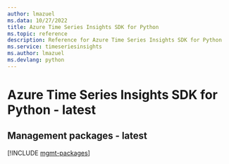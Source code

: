 ```yaml
---
author: lmazuel
ms.data: 10/27/2022
title: Azure Time Series Insights SDK for Python
ms.topic: reference
description: Reference for Azure Time Series Insights SDK for Python
ms.service: timeseriesinsights
ms.author: lmazuel
ms.devlang: python
---
```

# Azure Time Series Insights SDK for Python - latest

## Management packages - latest
[!INCLUDE [mgmt-packages](time-series-insights-mgmt-index.md)]